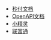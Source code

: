 - [秒付文档](https://guanjingkai.github.io/BseSecondPay/)
- [OpenAPI文档](https://guanjingkai.github.io/BseOpenApi/)
- [小精灵](http://www.huishouyin.cn)
- [联富通]()

